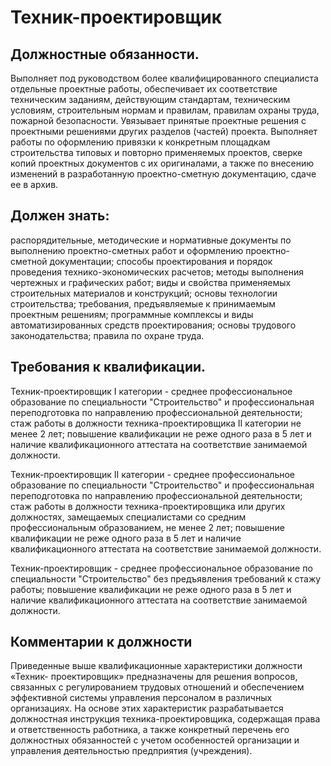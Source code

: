 # Техник-проектировщик

## Должностные обязанности.
Выполняет под руководством более
квалифицированного специалиста отдельные проектные работы, обеспечивает их
соответствие техническим заданиям, действующим стандартам, техническим
условиям, строительным нормам и правилам, правилам охраны труда, пожарной
безопасности. Увязывает принятые проектные решения с проектными решениями
других разделов (частей) проекта. Выполняет работы по оформлению привязки к
конкретным площадкам строительства типовых и повторно применяемых проектов,
сверке копий проектных документов с их оригиналами, а также по внесению
изменений в разработанную проектно-сметную документацию, сдаче ее в архив.

## Должен знать:
распорядительные, методические и нормативные документы по
выполнению проектно-сметных работ и оформлению проектно-сметной документации;
способы проектирования и порядок проведения технико-экономических расчетов;
методы выполнения чертежных и графических работ; виды и свойства применяемых
строительных материалов и конструкций; основы технологии строительства;
требования, предъявляемые к принимаемым проектным решениям; программные
комплексы и виды автоматизированных средств проектирования; основы трудового
законодательства; правила по охране труда.

## Требования к квалификации.
Техник-проектировщик I категории - среднее профессиональное образование по
специальности "Строительство" и профессиональная переподготовка по направлению
профессиональной деятельности; стаж работы в должности техника-проектировщика
II категории не менее 2 лет; повышение квалификации не реже одного раза в 5
лет и наличие квалификационного аттестата на соответствие занимаемой
должности.

Техник-проектировщик II категории - среднее профессиональное образование по
специальности "Строительство" и профессиональная переподготовка по направлению
профессиональной деятельности; стаж работы в должности техника-проектировщика
или других должностях, замещаемых специалистами со средним профессиональным
образованием, не менее 2 лет; повышение квалификации не реже одного раза в 5
лет и наличие квалификационного аттестата на соответствие занимаемой
должности.

Техник-проектировщик - среднее профессиональное образование по специальности
"Строительство" без предъявления требований к стажу работы; повышение
квалификации не реже одного раза в 5 лет и наличие квалификационного аттестата
на соответствие занимаемой должности.

## Комментарии к должности

Приведенные выше квалификационные характеристики должности «Техник-
проектировщик» предназначены для решения вопросов, связанных с регулированием
трудовых отношений и обеспечением эффективной системы управления персоналом в
различных организациях. На основе этих характеристик разрабатывается
должностная инструкция техника-проектировщика, содержащая права и
ответственность работника, а также конкретный перечень его должностных
обязанностей с учетом особенностей организации и управления деятельностью
предприятия (учреждения).


